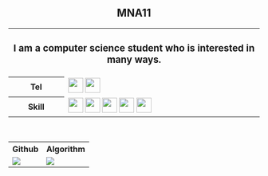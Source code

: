 <div align="center">
  <h2>MNA11</h2>
  <table>
    <tr>
      <td colspan="2" align="center"><h3>I am a computer science student who is interested in many ways.</h3></td>
    </tr>
    <tr>
      <th><b>Tel<b></th>
      <td>
        <a href = "https://velog.io/@mna11"><img src = "https://img.shields.io/badge/velog-20C997?style=flat-square&logo=velog&logoColor=white" height = 30 /></a>
        <a href = "https://mail.google.com/mail/u/0/#inbox?compose=CllgCJZWxpzpTJdfdDClnFtnzwqwnmFfrlGzGNWbjNZcPgGHHMXhfpJTvdvnTHmBmnGTFhwPpbq"><img src = "https://img.shields.io/badge/thkim306@gmail.com-EA4335?style=flat-square&logo=velog&logoColor=white" height = 30 /></a>
      </td>
    </tr>
    <tr>
      <th><b>Skill</b></th>
      <td>
        <img src = "https://img.shields.io/badge/C-A8B9CC?style=flat-square&logo=c&logoColor=white" height = 30/>
        <img src = "https://img.shields.io/badge/C++-00599C?style=flat-square&logo=cplusplus&logoColor=white" height = 30/>  
        <img src = "https://img.shields.io/badge/SFML-8CC445?style=flat-square&logo=SFML&logoColor=white" height = 30/>  
        <img src = "https://img.shields.io/badge/Python-3776AB?style=flat-square&logo=python&logoColor=white" height = 30/>  
        <img src = "https://img.shields.io/badge/JAVA-F7DF1E?style=flat-square&logo=openjdk&logoColor=white" height = 30/>  
      </td>
    </tr>
  </table>
  <br>
  <table>
    <tr>
      <th><b>Github</b></th>
      <th><b>Algorithm</b></th>
    </tr>
    <tr>
      <td><img src="https://github-readme-stats.vercel.app/api?username=mna11"></td>
      <td><img src="http://mazassumnida.wtf/api/v2/generate_badge?boj=ele99612"></td>
    </tr>
  </table>
</div>
